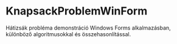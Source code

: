 # KnapsackProblemWinForm
Hátizsák probléma demonstráció Windows Forms alkalmazásban, különböző algoritmusokkal és összehasonlítással.
